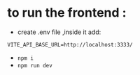# to run the frontend :
- create .env file ,inside it add:
```
VITE_API_BASE_URL=http://localhost:3333/
```
- `npm i`
- `npm run dev`
